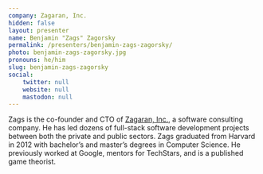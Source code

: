 ```yaml
---
company: Zagaran, Inc.
hidden: false
layout: presenter
name: Benjamin "Zags" Zagorsky
permalink: /presenters/benjamin-zags-zagorsky/
photo: benjamin-zags-zagorsky.jpg
pronouns: he/him
slug: benjamin-zags-zagorsky
social:
    twitter: null
    website: null
    mastodon: null
---
```


Zags is the co-founder and CTO of [Zagaran, Inc.](https://zagaran.com), a software consulting company. He has led dozens of full-stack software development projects between both the private and public sectors. Zags graduated from Harvard in 2012 with bachelor’s and master’s degrees in Computer Science. He previously worked at Google, mentors for TechStars, and is a published game theorist.
